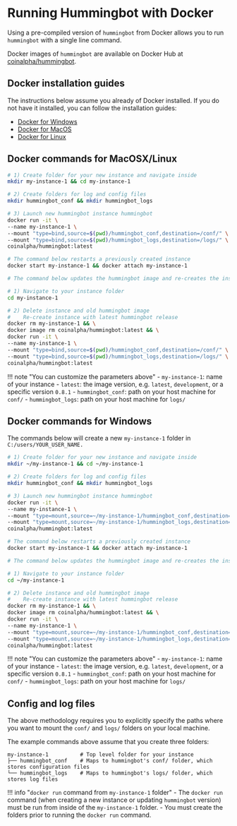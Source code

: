 # Running Hummingbot with Docker

Using a pre-compiled version of `hummingbot` from Docker allows you to run `hummingbot` with a single line command.

Docker images of `hummingbot` are available on Docker Hub at [coinalpha/hummingbot](https://hub.docker.com/r/coinalpha/hummingbot).

## Docker installation guides

The instructions below assume you already of Docker installed.  If you do not have it installed, you can follow the installation guides: 

- [Docker for Windows](/installation/docker_windows/)
- [Docker for MacOS](/installation/docker_macOS/)
- [Docker for Linux](/installation/docker_linux/)

## Docker commands for MacOSX/Linux

``` bash tab="Create new instance"
# 1) Create folder for your new instance and navigate inside
mkdir my-instance-1 && cd my-instance-1

# 2) Create folders for log and config files
mkdir hummingbot_conf && mkdir hummingbot_logs

# 3) Launch new hummingbot instance hummingbot
docker run -it \
--name my-instance-1 \
--mount "type=bind,source=$(pwd)/hummingbot_conf,destination=/conf/" \
--mount "type=bind,source=$(pwd)/hummingbot_logs,destination=/logs/" \
coinalpha/hummingbot:latest
```

``` bash tab="Restart instance"
# The command below restarts a previously created instance
docker start my-instance-1 && docker attach my-instance-1
```

``` bash tab="Update version"
# The command below updates the hummingbot image and re-creates the instance

# 1) Navigate to your instance folder
cd my-instance-1

# 2) Delete instance and old hummingbot image
#    Re-create instance with latest hummingbot release
docker rm my-instance-1 && \
docker image rm coinalpha/hummingbot:latest && \
docker run -it \
--name my-instance-1 \
--mount "type=bind,source=$(pwd)/hummingbot_conf,destination=/conf/" \
--mount "type=bind,source=$(pwd)/hummingbot_logs,destination=/logs/" \
coinalpha/hummingbot:latest
```

!!! note "You can customize the parameters above"
    - `my-instance-1`: name of your instance
    - `latest`: the image version, e.g. `latest`, `development`, or a specific version `0.8.1`
    - `hummingbot_conf`: path on your host machine for `conf/`
    - `hummingbot_logs`: path on your host machine for `logs/`

## Docker commands for Windows

The commands below will create a new `my-instance-1` folder in `C:/users/YOUR_USER_NAME.`

``` bash tab="Create new instance"
# 1) Create folder for your new instance and navigate inside
mkdir ~/my-instance-1 && cd ~/my-instance-1

# 2) Create folders for log and config files
mkdir hummingbot_conf && mkdir hummingbot_logs

# 3) Launch new hummingbot instance hummingbot
docker run -it \
--name my-instance-1 \
--mount "type=mount,source=~/my-instance-1/hummingbot_conf,destination=/conf/" \
--mount "type=mount,source=~/my-instance-1/hummingbot_logs,destination=/logs/" \
coinalpha/hummingbot:latest
```

``` bash tab="Restart instance"
# The command below restarts a previously created instance
docker start my-instance-1 && docker attach my-instance-1
```

``` bash tab="Update version"
# The command below updates the hummingbot image and re-creates the instance

# 1) Navigate to your instance folder
cd ~/my-instance-1

# 2) Delete instance and old hummingbot image
#    Re-create instance with latest hummingbot release
docker rm my-instance-1 && \
docker image rm coinalpha/hummingbot:latest && \
docker run -it \
--name my-instance-1 \
--mount "type=mount,source=~/my-instance-1/hummingbot_conf,destination=/conf/" \
--mount "type=mount,source=~/my-instance-1/hummingbot_logs,destination=/logs/" \
coinalpha/hummingbot:latest
```

!!! note "You can customize the parameters above"
    - `my-instance-1`: name of your instance
    - `latest`: the image version, e.g. `latest`, `development`, or a specific version `0.8.1`
    - `hummingbot_conf`: path on your host machine for `conf/`
    - `hummingbot_logs`: path on your host machine for `logs/`

## Config and log files

The above methodology requires you to explicitly specify the paths where you want to mount the `conf/` and `logs/` folders on your local machine.

The example commands above assume that you create three folders:

```
my-instance-1          # Top level folder for your instance
├── hummingbot_conf    # Maps to hummingbot's conf/ folder, which stores configuration files
└── hummingbot_logs    # Maps to hummingbot's logs/ folder, which stores log files
```

!!! info "`docker run` command from `my-instance-1` folder"
    - The `docker run` command (when creating a new instance or updating `hummingbot` version) must be run from inside of the `my-instance-1` folder.
    - You must create the folders prior to running the `docker run` command.
